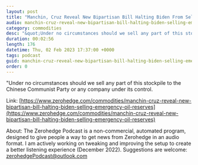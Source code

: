 ```yaml
---
layout: post
title: "Manchin, Cruz Reveal New Bipartisan Bill Halting Biden From Selling Emergency Oil Reserves To China"
audio: manchin-cruz-reveal-new-bipartisan-bill-halting-biden-selling-emergency-oil-reserves-0
category: commodities
desc: "&quot;Under no circumstances should we sell any part of this stockpile to the Chinese Communist Party or any company under its control."
duration: 00:02:56
length: 176
datetime: Thu, 02 Feb 2023 17:37:00 +0000
tags: podcast
guid: manchin-cruz-reveal-new-bipartisan-bill-halting-biden-selling-emergency-oil-reserves-0
order: 0
---
```

&quot;Under no circumstances should we sell any part of this stockpile to the Chinese Communist Party or any company under its control.

Link: [https://www.zerohedge.com/commodities/manchin-cruz-reveal-new-bipartisan-bill-halting-biden-selling-emergency-oil-reserves](https://www.zerohedge.com/commodities/manchin-cruz-reveal-new-bipartisan-bill-halting-biden-selling-emergency-oil-reserves)

About: The Zerohedge Podcast is a non-commercial, automated program, designed to give people a way to get news from Zerohedge in an audio format.  I am actively working on tweaking and improving the setup to create a better listening experience (December 2022).  Suggestions are welcome: [zerohedgePodcast@outlook.com](mailto:zerohedgePodcast@outlook.com)